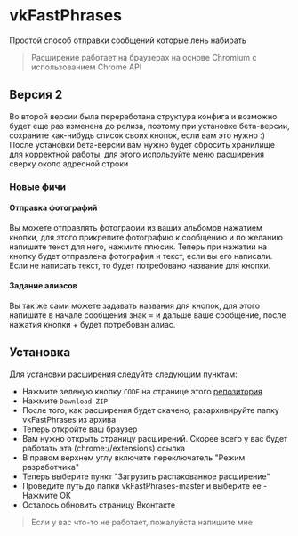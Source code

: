 # vkFastPhrases

Простой способ отправки сообщений которые лень набирать
>Расширение работает на браузерах на основе Chromium с использованием Chrome API

## Версия 2

Во второй версии была переработана структура конфига и возможно будет еще раз изменена до релиза, поэтому при установке бета-версии, сохраните как-нибудь список своих кнопок, если вам это нужно :)
После установки бета-версии вам нужно будет сбросить хранилище для корректной работы, для этого используйте меню расширения сверху около адресной строки

### Новые фичи

#### Отправка фотографий
Вы можете отправлять фотографии из ваших альбомов нажатием кнопки, для этого прикрепите фотографию к сообщению и по желанию напишите текст для него, нажмите плюсик. Теперь при нажатии на кнопку будет отправлена фотография и текст, если вы его написали. Если не написать текст, то будет потребовано название для кнопки.

#### Задание алиасов

Вы так же сами можете задавать названия для кнопок, для этого напишите в начале сообщения знак = и дальше ваше сообщение, после нажатия кнопки + будет потребован алиас.

## Установка

Для установки расширения следуйте следующим пунктам:
* Нажмите зеленую кнопку `CODE` на странице этого [репозитория](//github.com/slpAkkie/vkFastPhrases)
* Нажмите `Download ZIP`
* После того, как расширения будет скачено, разархивируйте папку vkFastPhrases из архива
* Теперь откройте ваш браузер
* Вам нужно открыть страницу расширений. Скорее всего у вас будет работать эта (chrome://extensions) ссылка
* В правом верхнем углу включите переключатель "Режим разработчика"
* Теперь выберите пункт "Загрузить распакованное расширение"
* Проведите путь до папки vkFastPhrases-master  и выберите ее - Нажмите ОК
* Осталось обновить страницу Вконтакте

>Если у вас что-то не работает, пожалуйста напишите мне
